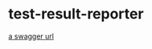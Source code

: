 # test-result-reporter
[a swagger url](https://test-result-reporter.herokuapp.com/api/swagger-ui.html)
